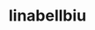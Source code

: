 ---
title: linabellbiu
github: https://github.com/linabellbiu
mode: light
transition: 1s
score: 82.5
archetype:
- Little Bit of Everything
---